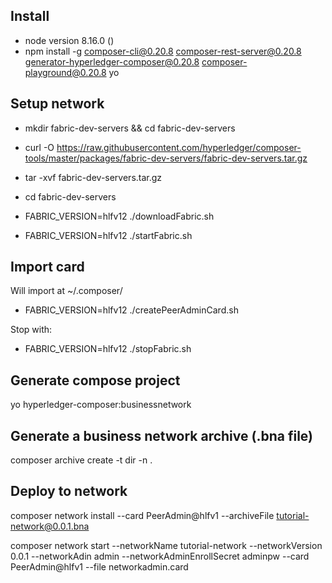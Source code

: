 ## Install

- node version 8.16.0 ()
- npm install -g composer-cli@0.20.8 composer-rest-server@0.20.8 generator-hyperledger-composer@0.20.8 composer-playground@0.20.8 yo

## Setup network

- mkdir fabric-dev-servers && cd fabric-dev-servers
- curl -O https://raw.githubusercontent.com/hyperledger/composer-tools/master/packages/fabric-dev-servers/fabric-dev-servers.tar.gz
- tar -xvf fabric-dev-servers.tar.gz

- cd fabric-dev-servers
- FABRIC_VERSION=hlfv12 ./downloadFabric.sh
- FABRIC_VERSION=hlfv12 ./startFabric.sh

## Import card

Will import at ~/.composer/

- FABRIC_VERSION=hlfv12 ./createPeerAdminCard.sh

Stop with:
- FABRIC_VERSION=hlfv12 ./stopFabric.sh

## Generate compose project

yo hyperledger-composer:businessnetwork

## Generate a business network archive (.bna file)

composer archive create -t dir -n .

## Deploy to network

composer network install --card PeerAdmin@hlfv1 --archiveFile tutorial-network@0.0.1.bna

composer network start --networkName tutorial-network --networkVersion 0.0.1 --networkAdin admin --networkAdminEnrollSecret adminpw --card PeerAdmin@hlfv1 --file networkadmin.card

